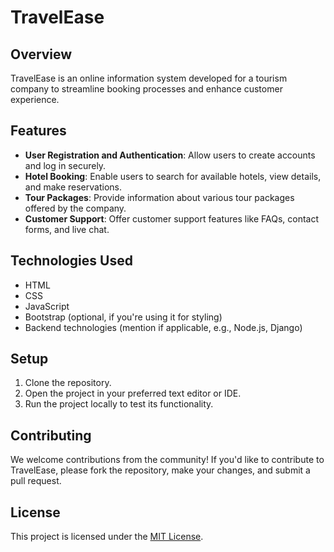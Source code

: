 # TravelEase

## Overview
TravelEase is an online information system developed for a tourism company to streamline booking processes and enhance customer experience.

## Features
- **User Registration and Authentication**: Allow users to create accounts and log in securely.
- **Hotel Booking**: Enable users to search for available hotels, view details, and make reservations.
- **Tour Packages**: Provide information about various tour packages offered by the company.
- **Customer Support**: Offer customer support features like FAQs, contact forms, and live chat.

## Technologies Used
- HTML
- CSS
- JavaScript
- Bootstrap (optional, if you're using it for styling)
- Backend technologies (mention if applicable, e.g., Node.js, Django)

## Setup
1. Clone the repository.
2. Open the project in your preferred text editor or IDE.
3. Run the project locally to test its functionality.

## Contributing
We welcome contributions from the community! If you'd like to contribute to TravelEase, please fork the repository, make your changes, and submit a pull request.

## License
This project is licensed under the [MIT License](LICENSE).

